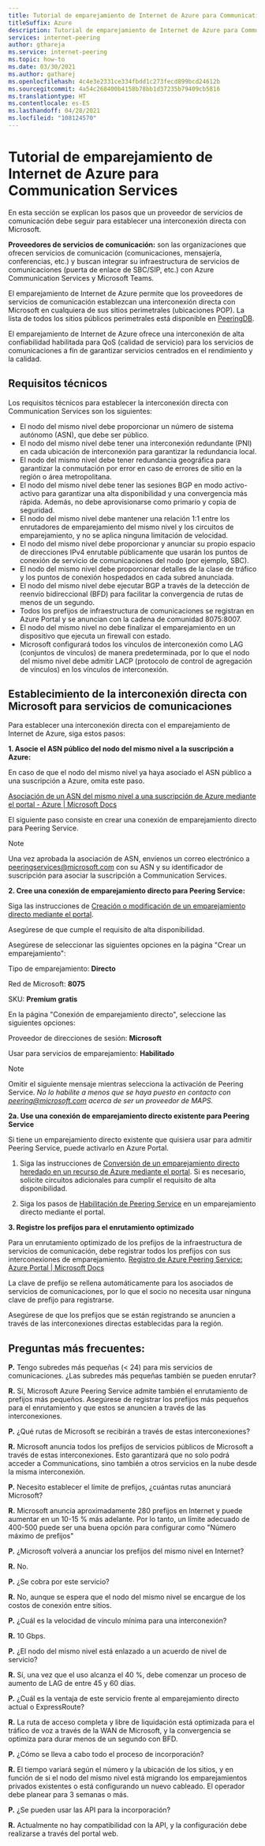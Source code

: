 ```yaml
---
title: Tutorial de emparejamiento de Internet de Azure para Communication Services
titleSuffix: Azure
description: Tutorial de emparejamiento de Internet de Azure para Communication Services
services: internet-peering
author: gthareja
ms.service: internet-peering
ms.topic: how-to
ms.date: 03/30/2021
ms.author: gatharej
ms.openlocfilehash: 4c4e3e2331ce334fbdd1c273fecd899bcd24612b
ms.sourcegitcommit: 4a54c268400b4158b78bb1d37235b79409cb5816
ms.translationtype: HT
ms.contentlocale: es-ES
ms.lasthandoff: 04/28/2021
ms.locfileid: "108124570"
---
```

# <a name="azure-internet-peering-for-communications-services-walkthrough"></a>Tutorial de emparejamiento de Internet de Azure para Communication Services

En esta sección se explican los pasos que un proveedor de servicios de comunicación debe seguir para establecer una interconexión directa con Microsoft.

**Proveedores de servicios de comunicación:** son las organizaciones que ofrecen servicios de comunicación (comunicaciones, mensajería, conferencias, etc.) y buscan integrar su infraestructura de servicios de comunicaciones (puerta de enlace de SBC/SIP, etc.) con Azure Communication Services y Microsoft Teams. 

El emparejamiento de Internet de Azure permite que los proveedores de servicios de comunicación establezcan una interconexión directa con Microsoft en cualquiera de sus sitios perimetrales (ubicaciones POP). La lista de todos los sitios públicos perimetrales está disponible en [PeeringDB](https://www.peeringdb.com/net/694).

El emparejamiento de Internet de Azure ofrece una interconexión de alta confiabilidad habilitada para QoS (calidad de servicio) para los servicios de comunicaciones a fin de garantizar servicios centrados en el rendimiento y la calidad.

## <a name="technical-requirements"></a>Requisitos técnicos
Los requisitos técnicos para establecer la interconexión directa con Communication Services son los siguientes:
-   El nodo del mismo nivel debe proporcionar un número de sistema autónomo (ASN), que debe ser público.
-   El nodo del mismo nivel debe tener una interconexión redundante (PNI) en cada ubicación de interconexión para garantizar la redundancia local.
-   El nodo del mismo nivel debe tener redundancia geográfica para garantizar la conmutación por error en caso de errores de sitio en la región o área metropolitana.
-   El nodo del mismo nivel debe tener las sesiones BGP en modo activo-activo para garantizar una alta disponibilidad y una convergencia más rápida. Además, no debe aprovisionarse como primario y copia de seguridad.
-   El nodo del mismo nivel debe mantener una relación 1:1 entre los enrutadores de emparejamiento del mismo nivel y los circuitos de emparejamiento, y no se aplica ninguna limitación de velocidad.
-   El nodo del mismo nivel debe proporcionar y anunciar su propio espacio de direcciones IPv4 enrutable públicamente que usarán los puntos de conexión de servicio de comunicaciones del nodo (por ejemplo, SBC). 
-   El nodo del mismo nivel debe proporcionar detalles de la clase de tráfico y los puntos de conexión hospedados en cada subred anunciada. 
-   El nodo del mismo nivel debe ejecutar BGP a través de la detección de reenvío bidireccional (BFD) para facilitar la convergencia de rutas de menos de un segundo.
-   Todos los prefijos de infraestructura de comunicaciones se registran en Azure Portal y se anuncian con la cadena de comunidad 8075:8007.
-   El nodo del mismo nivel no debe finalizar el emparejamiento en un dispositivo que ejecuta un firewall con estado. 
-   Microsoft configurará todos los vínculos de interconexión como LAG (conjuntos de vínculos) de manera predeterminada, por lo que el nodo del mismo nivel debe admitir LACP (protocolo de control de agregación de vínculos) en los vínculos de interconexión.

## <a name="establishing-direct-interconnect-with-microsoft-for-communications-services"></a>Establecimiento de la interconexión directa con Microsoft para servicios de comunicaciones

Para establecer una interconexión directa con el emparejamiento de Internet de Azure, siga estos pasos:

**1. Asocie el ASN público del nodo del mismo nivel a la suscripción a Azure:**

En caso de que el nodo del mismo nivel ya haya asociado el ASN público a una suscripción a Azure, omita este paso.

[Asociación de un ASN del mismo nivel a una suscripción de Azure mediante el portal - Azure | Microsoft Docs](./howto-subscription-association-portal.md)

El siguiente paso consiste en crear una conexión de emparejamiento directo para Peering Service.

> [!NOTE]
> Una vez aprobada la asociación de ASN, envíenos un correo electrónico a peeringservices@microsoft.com con su ASN y su identificador de suscripción para asociar la suscripción a Communication Services. 

**2. Cree una conexión de emparejamiento directo para Peering Service:**

Siga las instrucciones de [Creación o modificación de un emparejamiento directo mediante el portal](./howto-direct-portal.md).

Asegúrese de que cumple el requisito de alta disponibilidad.

Asegúrese de seleccionar las siguientes opciones en la página "Crear un emparejamiento":

Tipo de emparejamiento:   **Directo**

Red de Microsoft:  **8075**

SKU:        **Premium gratis**


En la página "Conexión de emparejamiento directo", seleccione las siguientes opciones:

Proveedor de direcciones de sesión:   **Microsoft**

Usar para servicios de emparejamiento:   **Habilitado**

> [!NOTE] 
> Omitir el siguiente mensaje mientras selecciona la activación de Peering Service.
> *No lo habilite a menos que se haya puesto en contacto con peering@microsoft.com acerca de ser un proveedor de MAPS.*


  **2a. Use una conexión de emparejamiento directo existente para Peering Service**

Si tiene un emparejamiento directo existente que quisiera usar para admitir Peering Service, puede activarlo en Azure Portal.
1.  Siga las instrucciones de [Conversión de un emparejamiento directo heredado en un recurso de Azure mediante el portal](./howto-legacy-direct-portal.md).
Si es necesario, solicite circuitos adicionales para cumplir el requisito de alta disponibilidad.

2.  Siga los pasos de [Habilitación de Peering Service](./howto-peering-service-portal.md) en un emparejamiento directo mediante el portal.




**3. Registre los prefijos para el enrutamiento optimizado**

Para un enrutamiento optimizado de los prefijos de la infraestructura de servicios de comunicación, debe registrar todos los prefijos con sus interconexiones de emparejamiento.
[Registro de Azure Peering Service: Azure Portal | Microsoft Docs](../peering-service/azure-portal.md)

La clave de prefijo se rellena automáticamente para los asociados de servicios de comunicaciones, por lo que el socio no necesita usar ninguna clave de prefijo para registrarse. 

Asegúrese de que los prefijos que se están registrando se anuncien a través de las interconexiones directas establecidas para la región.


## <a name="faqs"></a>Preguntas más frecuentes:

**P.**  Tengo subredes más pequeñas (< 24) para mis servicios de comunicaciones. ¿Las subredes más pequeñas también se pueden enrutar?

**R.**  Sí, Microsoft Azure Peering Service admite también el enrutamiento de prefijos más pequeños. Asegúrese de registrar los prefijos más pequeños para el enrutamiento y que estos se anuncien a través de las interconexiones.

**P.**  ¿Qué rutas de Microsoft se recibirán a través de estas interconexiones?

**R.** Microsoft anuncia todos los prefijos de servicios públicos de Microsoft a través de estas interconexiones. Esto garantizará que no solo podrá acceder a Communications, sino también a otros servicios en la nube desde la misma interconexión.

**P.**  Necesito establecer el límite de prefijos, ¿cuántas rutas anunciará Microsoft?

**R.** Microsoft anuncia aproximadamente 280 prefijos en Internet y puede aumentar en un 10-15 % más adelante. Por lo tanto, un límite adecuado de 400-500 puede ser una buena opción para configurar como "Número máximo de prefijos"

**P.** ¿Microsoft volverá a anunciar los prefijos del mismo nivel en Internet?

**R.** No.

**P.** ¿Se cobra por este servicio?

**R.** No, aunque se espera que el nodo del mismo nivel se encargue de los costos de conexión entre sitios.

**P.** ¿Cuál es la velocidad de vínculo mínima para una interconexión?

**R.** 10 Gbps.

**P.** ¿El nodo del mismo nivel está enlazado a un acuerdo de nivel de servicio?

**R.** Sí, una vez que el uso alcanza el 40 %, debe comenzar un proceso de aumento de LAG de entre 45 y 60 días.

**P.** ¿Cuál es la ventaja de este servicio frente al emparejamiento directo actual o ExpressRoute?

**R.** La ruta de acceso completa y libre de liquidación está optimizada para el tráfico de voz a través de la WAN de Microsoft, y la convergencia se optimiza para durar menos de un segundo con BFD.

**P.** ¿Cómo se lleva a cabo todo el proceso de incorporación?

**R.** El tiempo variará según el número y la ubicación de los sitios, y en función de si el nodo del mismo nivel está migrando los emparejamientos privados existentes o está configurando un nuevo cableado. El operador debe planear para 3 semanas o más.

**P.** ¿Se pueden usar las API para la incorporación?

**R.** Actualmente no hay compatibilidad con la API, y la configuración debe realizarse a través del portal web.